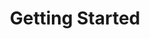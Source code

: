 ---
title: Getting Started
position: 1
parameters:
  - name:
    content:
content_markdown: |-
  Welcome to the terorify API documentation.
  
  This site documents the API available of the
  [JVM reference server](https://git.terorie.com/terorify/terorify-server-jvm).
  
  This API is still under development and will evolve.

left_code_blocks:
  - code_block:
    title:
    language:
right_code_blocks:
  - code_block:
    title:
    language:
---
